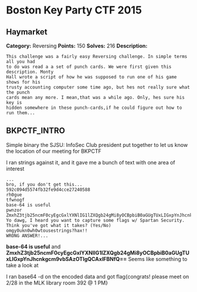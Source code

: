Boston Key Party CTF 2015
=========================

Haymarket
---------

**Category:** Reversing **Points:** 150 **Solves:** 216 **Description:**
```
This challenge was a fairly easy Reversing challenge. In simple terms all you had 
to do was read a a set of punch cards. We were first given this description. Monty
Hall wrote a script of how he was supposed to run one of his game shows for his 
trusty accounting computer some time ago, but hes not really sure what the punch 
cards mean any more. I mean,that was a while ago. Only, hes sure his key is 
hidden somewhere in these punch-cards,if he could figure out how to run them...
```

BKPCTF_INTRO
----------------
 Simple binary the SJSU: InfoSec Club president put together to let us know the location of our meeting for BKPCTF
 
 I ran strings against it, and it gave me a bunch of text with one area of interest
  ```
  ...
  bro, if you don't get this...
592c094d5574fb32fe9d4cce27240588
rh0gue
tfwnogf
base-64 is useful
pwnzor
ZmxhZ3tjb25ncmF0cyEgcGxlYXNlIG1lZXQgb24gMi8yOCBpbiB0aGUgTUxLIGxpYnJhcnkgcm9vbSAzOTIgQCAxIFBNfQ==
Yo dawg, I heard you want to capture some flags w/ Spartan Security. Think you've got what it takes? (Yes/No)
omgy0ukn0wh0wtousestrings?hax!!
WRONG ANSWER!...
```
**base-64 is useful**  and **ZmxhZ3tjb25ncmF0cyEgcGxlYXNlIG1lZXQgb24gMi8yOCBpbiB0aGUgTUxLIGxpYnJhcnkgcm9vbSAzOTIgQCAxIFBNfQ==** Seems like something to take a look at

I ran base64 -d on the encoded data and got flag{congrats! please meet on 2/28 in the MLK library room 392 @ 1 PM}
